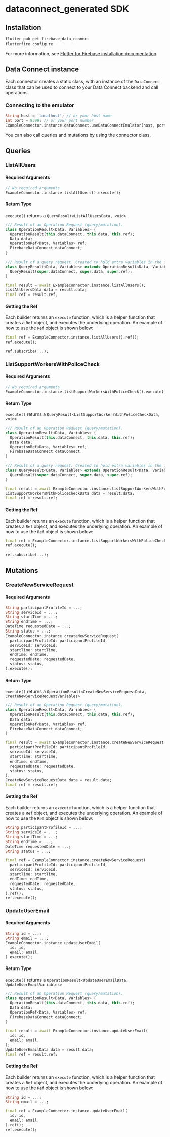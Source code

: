 # dataconnect_generated SDK

## Installation
```sh
flutter pub get firebase_data_connect
flutterfire configure
```
For more information, see [Flutter for Firebase installation documentation](https://firebase.google.com/docs/data-connect/flutter-sdk#use-core).

## Data Connect instance
Each connector creates a static class, with an instance of the `DataConnect` class that can be used to connect to your Data Connect backend and call operations.

### Connecting to the emulator

```dart
String host = 'localhost'; // or your host name
int port = 9399; // or your port number
ExampleConnector.instance.dataConnect.useDataConnectEmulator(host, port);
```

You can also call queries and mutations by using the connector class.
## Queries

### ListAllUsers
#### Required Arguments
```dart
// No required arguments
ExampleConnector.instance.listAllUsers().execute();
```



#### Return Type
`execute()` returns a `QueryResult<ListAllUsersData, void>`
```dart
/// Result of an Operation Request (query/mutation).
class OperationResult<Data, Variables> {
  OperationResult(this.dataConnect, this.data, this.ref);
  Data data;
  OperationRef<Data, Variables> ref;
  FirebaseDataConnect dataConnect;
}

/// Result of a query request. Created to hold extra variables in the future.
class QueryResult<Data, Variables> extends OperationResult<Data, Variables> {
  QueryResult(super.dataConnect, super.data, super.ref);
}

final result = await ExampleConnector.instance.listAllUsers();
ListAllUsersData data = result.data;
final ref = result.ref;
```

#### Getting the Ref
Each builder returns an `execute` function, which is a helper function that creates a `Ref` object, and executes the underlying operation.
An example of how to use the `Ref` object is shown below:
```dart
final ref = ExampleConnector.instance.listAllUsers().ref();
ref.execute();

ref.subscribe(...);
```


### ListSupportWorkersWithPoliceCheck
#### Required Arguments
```dart
// No required arguments
ExampleConnector.instance.listSupportWorkersWithPoliceCheck().execute();
```



#### Return Type
`execute()` returns a `QueryResult<ListSupportWorkersWithPoliceCheckData, void>`
```dart
/// Result of an Operation Request (query/mutation).
class OperationResult<Data, Variables> {
  OperationResult(this.dataConnect, this.data, this.ref);
  Data data;
  OperationRef<Data, Variables> ref;
  FirebaseDataConnect dataConnect;
}

/// Result of a query request. Created to hold extra variables in the future.
class QueryResult<Data, Variables> extends OperationResult<Data, Variables> {
  QueryResult(super.dataConnect, super.data, super.ref);
}

final result = await ExampleConnector.instance.listSupportWorkersWithPoliceCheck();
ListSupportWorkersWithPoliceCheckData data = result.data;
final ref = result.ref;
```

#### Getting the Ref
Each builder returns an `execute` function, which is a helper function that creates a `Ref` object, and executes the underlying operation.
An example of how to use the `Ref` object is shown below:
```dart
final ref = ExampleConnector.instance.listSupportWorkersWithPoliceCheck().ref();
ref.execute();

ref.subscribe(...);
```

## Mutations

### CreateNewServiceRequest
#### Required Arguments
```dart
String participantProfileId = ...;
String serviceId = ...;
String startTime = ...;
String endTime = ...;
DateTime requestedDate = ...;
String status = ...;
ExampleConnector.instance.createNewServiceRequest(
  participantProfileId: participantProfileId,
  serviceId: serviceId,
  startTime: startTime,
  endTime: endTime,
  requestedDate: requestedDate,
  status: status,
).execute();
```



#### Return Type
`execute()` returns a `OperationResult<CreateNewServiceRequestData, CreateNewServiceRequestVariables>`
```dart
/// Result of an Operation Request (query/mutation).
class OperationResult<Data, Variables> {
  OperationResult(this.dataConnect, this.data, this.ref);
  Data data;
  OperationRef<Data, Variables> ref;
  FirebaseDataConnect dataConnect;
}

final result = await ExampleConnector.instance.createNewServiceRequest(
  participantProfileId: participantProfileId,
  serviceId: serviceId,
  startTime: startTime,
  endTime: endTime,
  requestedDate: requestedDate,
  status: status,
);
CreateNewServiceRequestData data = result.data;
final ref = result.ref;
```

#### Getting the Ref
Each builder returns an `execute` function, which is a helper function that creates a `Ref` object, and executes the underlying operation.
An example of how to use the `Ref` object is shown below:
```dart
String participantProfileId = ...;
String serviceId = ...;
String startTime = ...;
String endTime = ...;
DateTime requestedDate = ...;
String status = ...;

final ref = ExampleConnector.instance.createNewServiceRequest(
  participantProfileId: participantProfileId,
  serviceId: serviceId,
  startTime: startTime,
  endTime: endTime,
  requestedDate: requestedDate,
  status: status,
).ref();
ref.execute();
```


### UpdateUserEmail
#### Required Arguments
```dart
String id = ...;
String email = ...;
ExampleConnector.instance.updateUserEmail(
  id: id,
  email: email,
).execute();
```



#### Return Type
`execute()` returns a `OperationResult<UpdateUserEmailData, UpdateUserEmailVariables>`
```dart
/// Result of an Operation Request (query/mutation).
class OperationResult<Data, Variables> {
  OperationResult(this.dataConnect, this.data, this.ref);
  Data data;
  OperationRef<Data, Variables> ref;
  FirebaseDataConnect dataConnect;
}

final result = await ExampleConnector.instance.updateUserEmail(
  id: id,
  email: email,
);
UpdateUserEmailData data = result.data;
final ref = result.ref;
```

#### Getting the Ref
Each builder returns an `execute` function, which is a helper function that creates a `Ref` object, and executes the underlying operation.
An example of how to use the `Ref` object is shown below:
```dart
String id = ...;
String email = ...;

final ref = ExampleConnector.instance.updateUserEmail(
  id: id,
  email: email,
).ref();
ref.execute();
```

